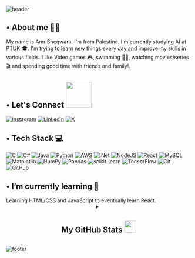 ![header](https://capsule-render.vercel.app/api?type=waving&color=gradient&height=280&section=header&text=Hi%20there%20%F0%9F%91%8B&fontSize=90)

<h2>• About me 🙋‍♂️</h2> 
My name is Amr Sheqwara.
I'm from Palestine. I'm currently studying AI at PTUK 🎓.
I'm trying to learn new things every day and improve my skills in various fields. 
I like Video games 🎮, swimming 🏊‍♂️, watching movies/series 🎬 and spending good time with friends and family!.



<h2>• Let's Connect <img src='https://raw.githubusercontent.com/ShahriarShafin/ShahriarShafin/main/Assets/handshake.gif' width="70"></h2> 

[![Instagram](https://img.shields.io/badge/Instagram-%23E4405F.svg?logo=Instagram&logoColor=white)](https://instagram.com/amr_sheqwara_) 
[![LinkedIn](https://img.shields.io/badge/LinkedIn-%230077B5.svg?logo=linkedin&logoColor=white)](https://linkedin.com/in/amr-sheqwara-636600326/) 
[![X](https://img.shields.io/badge/-black.svg?logo=X&logoColor=white)](https://x.com/amr_sheqwara_) 


<h2>• Tech Stack 💻</h2>

![C](https://img.shields.io/badge/c-%2300599C.svg?style=flat&logo=c&logoColor=white) ![C#](https://img.shields.io/badge/c%23-%23239120.svg?style=flat&logo=csharp&logoColor=white) ![Java](https://img.shields.io/badge/java-%23ED8B00.svg?style=flat&logo=openjdk&logoColor=white) ![Python](https://img.shields.io/badge/python-3670A0?style=flat&logo=python&logoColor=ffdd54) ![AWS](https://img.shields.io/badge/AWS-%23FF9900.svg?style=flat&logo=amazon-aws&logoColor=white) ![.Net](https://img.shields.io/badge/.NET-5C2D91?style=flat&logo=.net&logoColor=white) ![NodeJS](https://img.shields.io/badge/node.js-6DA55F?style=flat&logo=node.js&logoColor=white) ![React](https://img.shields.io/badge/react-%2320232a.svg?style=flat&logo=react&logoColor=%2361DAFB) ![MySQL](https://img.shields.io/badge/mysql-4479A1.svg?style=flat&logo=mysql&logoColor=white) ![Matplotlib](https://img.shields.io/badge/Matplotlib-%23ffffff.svg?style=flat&logo=Matplotlib&logoColor=black) ![NumPy](https://img.shields.io/badge/numpy-%23013243.svg?style=flat&logo=numpy&logoColor=white) ![Pandas](https://img.shields.io/badge/pandas-%23150458.svg?style=flat&logo=pandas&logoColor=white) ![scikit-learn](https://img.shields.io/badge/scikit--learn-%23F7931E.svg?style=flat&logo=scikit-learn&logoColor=white) ![TensorFlow](https://img.shields.io/badge/TensorFlow-%23FF6F00.svg?style=flat&logo=TensorFlow&logoColor=white) ![Git](https://img.shields.io/badge/git-%23F05033.svg?style=flat&logo=git&logoColor=white) ![GitHub](https://img.shields.io/badge/github-%23121011.svg?style=flat&logo=github&logoColor=white)



<h2>• I’m currently learning 🌱</h2>
Learning HTML/CSS and JavaScript to eventually learn React.  

 <details align="center">
<summary><h2>My GitHub Stats <img src='https://media.giphy.com/media/v1.Y2lkPTc5MGI3NjExbDA4NHBhN2lwbjdsbW12bDF5NHhoMTI2aXlwdGl2emk5dXJqMTZ0eCZlcD12MV9zdGlja2Vyc19zZWFyY2gmY3Q9cw/KZ5vbaMeeX67dQn5qU/giphy.gif' width='32'></h2></summary>
<table>
  <thead>
 </p>
<center>
<p align = "center">
  <img src = "https://github-readme-stats.vercel.app/api?username=Amr-Sheqwara&count_private=true&theme=dark&hide_border=true" alt = "Amr's Contribution" width = 400 >
  <img src = "https://github-readme-streak-stats.herokuapp.com?user=Amr-Sheqwara&theme=dark&hide_border=true" alt = "Amr's Rating" width = 440 >
       <img src = "https://github-readme-stats.vercel.app/api/top-langs/?username=Amr-Sheqwara&theme=dark&hide_border=true&include_all_commits=false&count_private=false&layout=compact" alt = "Amr's Rating" width = 400 >
  </center>
</p>
<p align = "center">
  <img src = "https://github-profile-summary-cards.vercel.app/api/cards/profile-details?username=Amr-Sheqwara&theme=dark" alt = "Eyab0's profile Summary" width = 750 >
  </center>
</p>
<br />
</table>
</details>


![footer](https://capsule-render.vercel.app/api?type=waving&color=gradient&height=150&section=footer)
